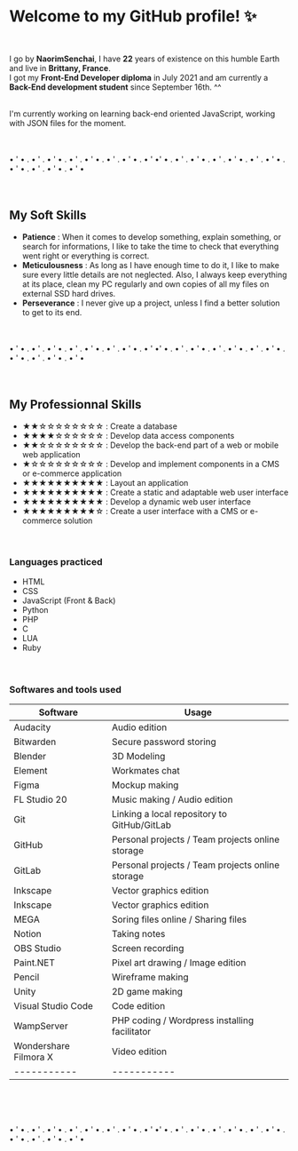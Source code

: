 # Welcome to my GitHub profile! ✨
<br>

I go by **NaorimSenchai**, I have **22** years of existence on this humble Earth and live in **Brittany, France**.<br>
I got my **Front-End Developer diploma** in July 2021 and am currently a **Back-End development student** since September 16th. ^^<br><br>

I'm currently working on learning back-end oriented JavaScript, working with JSON files for the moment.<br><br><br>



• ' • . • ' . • ' • . • ' . • ' • . • ' . • ' • . • ' •' • . • ' . • ' • . • ' . • ' • . • ' . • ' • . • ' • . • ' . • ' • . • ' •<br><br><br>



## My Soft Skills

- **Patience** : When it comes to develop something, explain something, or search for informations, I like to take the time to check that everything went right or everything is correct.
- **Meticulousness** : As long as I have enough time to do it, I like to make sure every little details are not neglected. Also, I always keep everything at its place, clean my PC regularly and own copies of all my files on external SSD hard drives.
- **Perseverance** : I never give up a project, unless I find a better solution to get to its end.<br><br><br>



• ' • . • ' . • ' • . • ' . • ' • . • ' . • ' • . • ' •' • . • ' . • ' • . • ' . • ' • . • ' . • ' • . • ' • . • ' . • ' • . • ' •<br><br><br>



## My Professionnal Skills

- ★★☆☆☆☆☆☆☆☆ : Create a database
- ★★★★☆☆☆☆☆☆ : Develop data access components
- ★★☆☆☆☆☆☆☆☆ : Develop the back-end part of a web or mobile web application
- ★☆☆☆☆☆☆☆☆☆ : Develop and implement components in a CMS or e-commerce application
- ★★★★★★★★★★ : Layout an application
- ★★★★★★★★★★ : Create a static and adaptable web user interface
- ★★★★★★★★★★ : Develop a dynamic web user interface
- ★★★★★★★★★☆ : Create a user interface with a CMS or e-commerce solution
<br><br><br>


### Languages practiced
- HTML
- CSS
- JavaScript (Front & Back)
- Python
- PHP
- C
- LUA
- Ruby
<br><br><br>


### Softwares and tools used
| Software | Usage |
| ----------- | ----------- |
| Audacity | Audio edition |
| Bitwarden | Secure password storing |
| Blender | 3D Modeling |
| Element | Workmates chat |
| Figma | Mockup making |
| FL Studio 20 | Music making / Audio edition |
| Git | Linking a local repository to GitHub/GitLab |
| GitHub | Personal projects / Team projects online storage |
| GitLab | Personal projects / Team projects online storage |
| Inkscape | Vector graphics edition |
| Inkscape | Vector graphics edition |
| MEGA | Soring files online / Sharing files |
| Notion | Taking notes |
| OBS Studio | Screen recording |
| Paint.NET | Pixel art drawing / Image edition |
| Pencil | Wireframe making |
| Unity | 2D game making |
| Visual Studio Code | Code edition |
| WampServer | PHP coding / Wordpress installing facilitator |
| Wondershare Filmora X | Video edition |
| ----------- | ----------- |
<br><br><br>


• ' • . • ' . • ' • . • ' . • ' • . • ' . • ' • . • ' •' • . • ' . • ' • . • ' . • ' • . • ' . • ' • . • ' • . • ' . • ' • . • ' •
